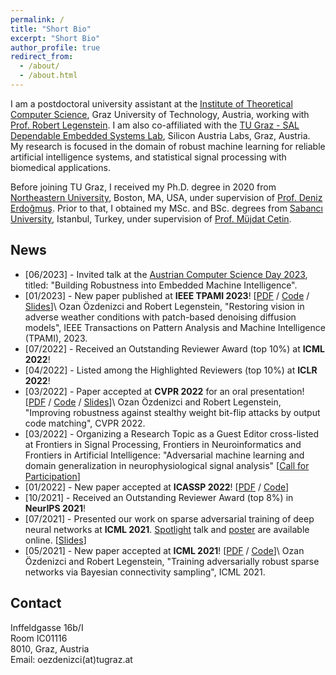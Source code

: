 ```yaml
---
permalink: /
title: "Short Bio"
excerpt: "Short Bio"
author_profile: true
redirect_from:
  - /about/
  - /about.html
---
```


I am a postdoctoral university assistant at the [Institute of Theoretical Computer Science](https://www.tugraz.at/en/institutes/igi/home/), Graz University of Technology, Austria, working with [Prof. Robert Legenstein](https://www.tugraz.at/en/institutes/igi/people/prof-legenstein/). I am also co-affiliated with the [TU Graz - SAL Dependable Embedded Systems Lab](https://research-network.silicon-austria.com/des-lab/), Silicon Austria Labs, Graz, Austria. My research is focused in the domain of robust machine learning for reliable artificial intelligence systems, and statistical signal processing with biomedical applications.

Before joining TU Graz, I received my Ph.D. degree in 2020 from [Northeastern University](https://www.northeastern.edu), Boston, MA, USA, under supervision of [Prof. Deniz Erdoğmuş](https://web.northeastern.edu/deniz/). Prior to that, I obtained my MSc. and BSc. degrees from [Sabancı University](https://www.sabanciuniv.edu/en/), Istanbul, Turkey, under supervision of [Prof. Müjdat Çetin](http://www.hajim.rochester.edu/ece/people/faculty/cetin_mujdat/).


## News

* [06/2023] - Invited talk at the [Austrian Computer Science Day 2023](https://acsd2023.iaik.tugraz.at/), titled: "Building Robustness into Embedded Machine Intelligence".
* [01/2023] - New paper published at <b>IEEE TPAMI 2023</b>! [[PDF](https://arxiv.org/pdf/2207.14626.pdf) / [Code](https://github.com/IGITUGraz/WeatherDiffusion) / [Slides](files/OzanOzdenizci_TPAMI2023_Talk.pdf)]\\
Ozan Özdenizci and Robert Legenstein, "Restoring vision in adverse weather conditions with patch-based denoising diffusion models", IEEE Transactions on Pattern Analysis and Machine Intelligence (TPAMI), 2023.
* [07/2022] - Received an Outstanding Reviewer Award (top 10%) at <b>ICML 2022</b>!
* [04/2022] - Listed among the Highlighted Reviewers (top 10%) at <b>ICLR 2022</b>!
* [03/2022] - Paper accepted at <b>CVPR 2022</b> for an oral presentation! [[PDF](https://igi-web.tugraz.at/PDF/OzdenizciLegenstein_CVPR2022.pdf) / [Code](https://github.com/IGITUGraz/OutputCodeMatching) / [Slides](files/OzanOzdenizci_CVPR2022_Talk.pdf)]\\
Ozan Özdenizci and Robert Legenstein, "Improving robustness against stealthy weight bit-flip attacks by output code matching", CVPR 2022.
* [03/2022] - Organizing a Research Topic as a Guest Editor cross-listed at Frontiers in Signal Processing, Frontiers in Neuroinformatics and Frontiers in Artificial Intelligence: "Adversarial machine learning and domain generalization in neurophysiological signal analysis" [[Call for Participation](https://www.frontiersin.org/research-topics/33660/adversarial-machine-learning-and-domain-generalization-in-neurophysiological-signal-analysis)]
* [01/2022] - New paper accepted at <b>ICASSP 2022</b>! [[PDF](https://arxiv.org/pdf/2201.11613.pdf) / [Code](https://github.com/philipph77/DAPE-Framework)]
* [10/2021] - Received an Outstanding Reviewer Award (top 8%) in <b>NeurIPS 2021</b>!
* [07/2021] - Presented our work on sparse adversarial training of deep neural networks at <b>ICML 2021</b>. [Spotlight](https://icml.cc/virtual/2021/poster/8563) talk and [poster](files/OzdenizciLegenstein_ICML2021_Poster.pdf) are available online. [[Slides](files/OzanOzdenizci_ICML2021_Talk.pdf)]
* [05/2021] - New paper accepted at <b>ICML 2021</b>! [[PDF](http://proceedings.mlr.press/v139/ozdenizci21a/ozdenizci21a.pdf) / [Code](https://github.com/IGITUGraz/SparseAdversarialTraining)]\\
Ozan Özdenizci and Robert Legenstein, "Training adversarially robust sparse networks via Bayesian connectivity sampling", ICML 2021.

## Contact

Inffeldgasse 16b/I\
Room IC01116\
8010, Graz, Austria\
Email: oezdenizci(at)tugraz.at
